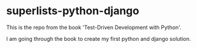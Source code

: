 superlists-python-django
========================

This is the repo from the book 'Test-Driven  Development with Python'.  

I am going through the book to create my first python and django solution.
